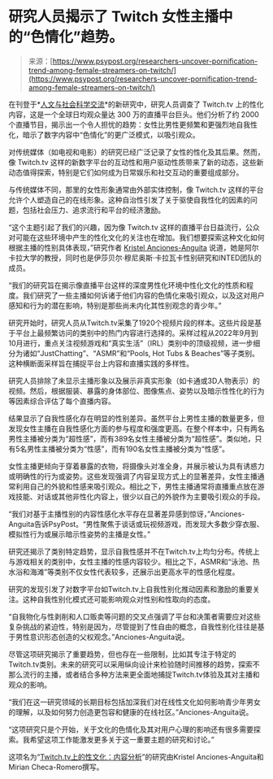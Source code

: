 <!--yml

category: 未分类

date: 2024-05-29 12:39:09

-->

# 研究人员揭示了 Twitch 女性主播中的“色情化”趋势。

> 来源：[https://www.psypost.org/researchers-uncover-pornification-trend-among-female-streamers-on-twitch/](https://www.psypost.org/researchers-uncover-pornification-trend-among-female-streamers-on-twitch/)

在刊登于*[人文与社会科学交流](https://doi.org/10.1057/s41599-024-02724-z)*的新研究中，研究人员调查了 Twitch.tv 上的性化内容，这是一个全球日均观众量达 300 万的直播平台巨头。他们分析了约 2000 个直播节目，揭示出一个令人担忧的趋势：女性比男性更频繁和更强烈地自我性化，暗示了数字内容中“色情化”的更广泛模式，以吸引观众。

对传统媒体（如电视和电影）的研究已经广泛记录了女性的性化及其后果。然而，像 Twitch.tv 这样的新数字平台的互动性和用户驱动性质带来了新的动态，这些新动态值得探索，特别是它们如何成为日常娱乐和社交互动的重要组成部分。

与传统媒体不同，那里的女性形象通常由外部实体控制，像 Twitch.tv 这样的平台允许个人塑造自己的在线形象。这种自治性引发了关于驱使自我性化的因素的问题，包括社会压力、追求流行和平台的经济激励。

“这个主题引起了我们的兴趣，因为像 Twitch.tv 这样的直播平台日益流行，公众对可能在这些环境中产生的性化文化的关注也在增加。我们想要探索这种文化如何根据主播的性别具体表现，”研究作者 [Kristel Anciones-Anguita](https://www.uah.es/es/estudios/profesor/Kristel-Anciones-Anguita/) 说道，她是阿尔卡拉大学的教授，同时也是伊莎贝尔·穆尼奥斯·卡拉瓦卡性别研究和INTED团队的成员。

“我们的研究旨在揭示像直播平台这样的深度男性化环境中性化文化的性质和程度。我们研究了一些主播如何诉诸于他们内容的色情化来吸引观众，以及这对用户感知和行为的潜在影响，特别是那些尚未内化其性别观念的青少年。”

研究开始时，研究人员从Twitch.tv采集了1920个视频片段的样本。这些片段是基于平台上最频繁访问的类别中的热门内容进行选择的。采样过程从2022年9月到10月进行，重点关注视频游戏和“真实生活”（IRL）类别中的顶级视频，进一步细分为诸如“JustChatting”、“ASMR”和“Pools, Hot Tubs & Beaches”等子类别。这种横断面采样旨在捕捉平台上内容和直播实践的多样性。

研究人员排除了未显示主播形象以及展示非真实形象（如卡通或3D人物表示）的视频。然后，根据服装、暴露的身体部位、图像焦点、姿势以及暗示性性化的行为等因素综合评估了每个直播内容。

结果显示了自我性感化存在明显的性别差异。虽然平台上男性主播的数量更多，但发现女性主播在自我性感化方面的参与程度和强度更高。在整个样本中，只有两名男性主播被分类为“超性感”，而有389名女性主播被分类为“超性感”。类似地，只有5名男性主播被分类为“性感”，而有190名女性主播被分类为“性感”。

女性主播更倾向于穿着暴露的衣物，将摄像头对准全身，并展示被认为具有诱惑力或明确性的行为或姿势。这些发现强调了内容呈现方式上的显著差异，女性主播通常利用自己的外貌和性感来吸引观众。相比之下，男性主播通常将直播重点放在游戏技能、对话或其他非性化内容上，很少以自己的外貌作为主要吸引观众的手段。

“我们对基于主播性别的内容性感化水平存在显著差异感到惊讶，”Anciones-Anguita告诉PsyPost。“男性聚焦于谈话或玩视频游戏，而发现大多数少穿衣服、模拟性行为或展示暗示性姿势的主播是女性。”

研究还揭示了类别特定趋势，显示自我性感并不在Twitch.tv上均匀分布。传统上与游戏相关的类别中，女性主播的性感内容较少。相比之下，ASMR和“泳池、热水浴和海滩”等类别不仅女性代表较多，还展示出更高水平的性感化程度。

研究的发现引发了对数字平台如Twitch.tv上自我性别化推动因素和激励的重要关注。这种自我性别化模式还可能影响观众对性别和性取向的态度。

“自我物化与性剥削和人口贩卖等问题的交叉点强调了平台和决策者需要应对这些复杂挑战的紧迫性，特别是因为，尽管提到了性自由的概念，自我性别化往往是基于男性意识形态创造的父权观念。”Anciones-Anguita说。

尽管这项研究揭示了重要趋势，但也存在一些限制，比如其专注于特定的Twitch.tv类别。未来的研究可以采用纵向设计来检验随时间推移的趋势，探索不那么流行的主播，或者结合多种方法来更全面地捕捉Twitch.tv体验及其对主播和观众的影响。

“我们在这一研究领域的长期目标包括加深我们对在线性文化如何影响青少年男女的理解，以及如何努力创造更包容和健康的在线社区。”Anciones-Anguita说。

“这项研究只是个开始，关于文化的色情化及其对用户心理的影响还有很多需要探索。我希望这项工作能激发更多关于这一重要主题的研究和讨论。”

这项名为“[Twitch.tv上的性文化：内容分析](https://www.nature.com/articles/s41599-024-02724-z)”的研究由Kristel Anciones-Anguita和Mirian Checa-Romero撰写。
